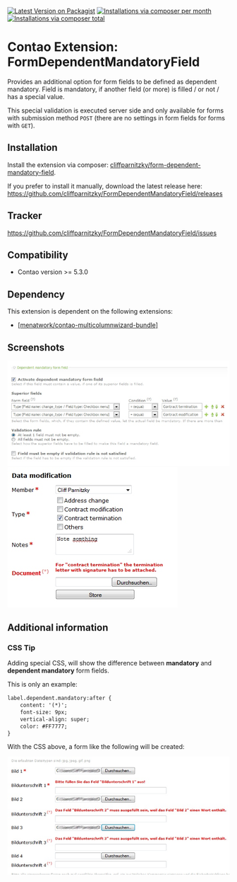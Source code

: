 [![Latest Version on Packagist](http://img.shields.io/packagist/v/cliffparnitzky/form-dependent-mandatory-field.svg?style=flat)](https://packagist.org/packages/cliffparnitzky/form-dependent-mandatory-field)
[![Installations via composer per month](http://img.shields.io/packagist/dm/cliffparnitzky/form-dependent-mandatory-field.svg?style=flat)](https://packagist.org/packages/cliffparnitzky/form-dependent-mandatory-field)
[![Installations via composer total](http://img.shields.io/packagist/dt/cliffparnitzky/form-dependent-mandatory-field.svg?style=flat)](https://packagist.org/packages/cliffparnitzky/form-dependent-mandatory-field)

# Contao Extension: FormDependentMandatoryField

Provides an additional option for form fields to be defined as dependent mandatory. Field is mandatory, if another field (or more) is filled / or not / has a special value.

This special validation is executed server side and only available for forms with submission method `POST` (there are no settings in form fields for forms with `GET`).


## Installation

Install the extension via composer: [cliffparnitzky/form-dependent-mandatory-field](https://packagist.org/packages/cliffparnitzky/form-dependent-mandatory-field).

If you prefer to install it manually, download the latest release here: https://github.com/cliffparnitzky/FormDependentMandatoryField/releases


## Tracker

https://github.com/cliffparnitzky/FormDependentMandatoryField/issues


## Compatibility

- Contao version >= 5.3.0


## Dependency

This extension is dependent on the following extensions:

- [[menatwork/contao-multicolumnwizard-bundle]](https://packagist.org/packages/menatwork/contao-multicolumnwizard-bundle)


## Screenshots

![Screenshot 1](screenshot1.jpg)
![Screenshot 2](screenshot2.jpg)


## Additional information

### CSS Tip

Adding special CSS, will show the difference between **mandatory** and **dependent mandatory** form fields.

This is only an example:

````
label.dependent.mandatory:after {
	content: '(*)';
	font-size: 9px;
	vertical-align: super;
	color: #FF7777;
}
````

With the CSS above, a form like the following will be created:

![Screenshot 3](screenshot3.jpg)